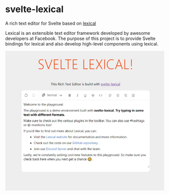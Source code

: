 # svelte-lexical

A rich text editor for Svelte based on [lexical](https://lexical.dev/)

Lexical is an extensible text editor framework developed by awesome developers at Facebook. The purpose of this project is to provide Svelte bindings for lexical and also develop high-level components using lexical.

![Screenshot-Svelte-Lexical](docs/images/Screenshot-Svelte-Lexical.jpg)
